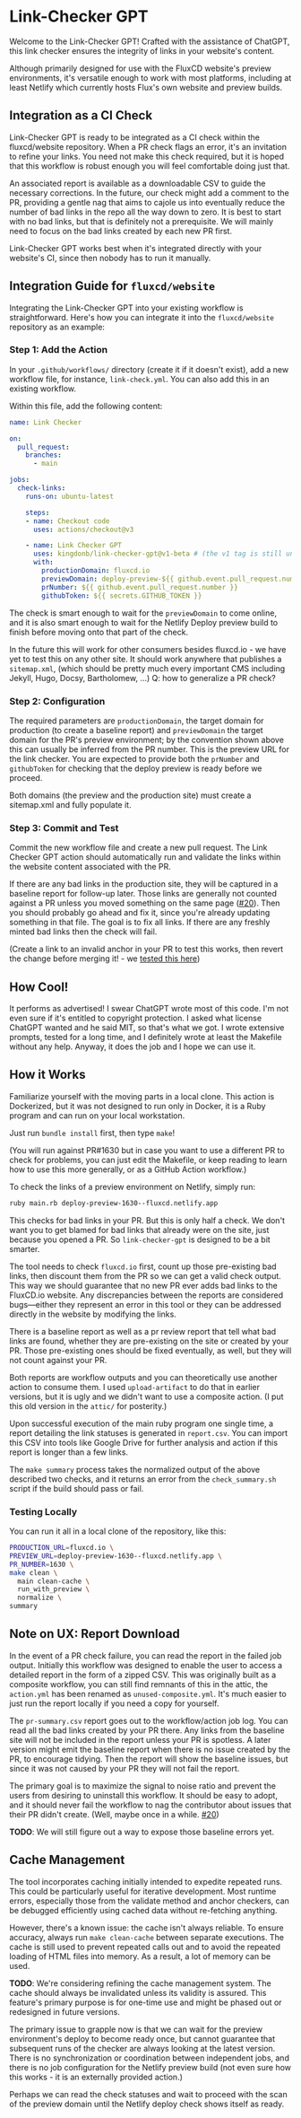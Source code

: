 # Link-Checker GPT

Welcome to the Link-Checker GPT! Crafted with the assistance of ChatGPT, this link checker ensures the integrity of links in your website's content.

Although primarily designed for use with the FluxCD website's preview environments, it's versatile enough to work with most platforms, including at least Netlify which currently hosts Flux's own website and preview builds.

## Integration as a CI Check

Link-Checker GPT is ready to be integrated as a CI check within the fluxcd/website repository. When a PR check flags an error, it's an invitation to refine your links. You need not make this check required, but it is hoped that this workflow is robust enough you will feel comfortable doing just that.

An associated report is available as a downloadable CSV to guide the necessary corrections. In the future, our check might add a comment to the PR, providing a gentle nag that aims to cajole us into eventually reduce the number of bad links in the repo all the way down to zero. It is best to start with no bad links, but that is definitely not a prerequisite. We will mainly need to focus on the bad links created by each new PR first.

Link-Checker GPT works best when it's integrated directly with your website's CI, since then nobody has to run it manually.

## Integration Guide for `fluxcd/website`

Integrating the Link-Checker GPT into your existing workflow is straightforward. Here's how you can integrate it into the `fluxcd/website` repository as an example:

### Step 1: Add the Action

In your `.github/workflows/` directory (create it if it doesn't exist), add a new workflow file, for instance, `link-check.yml`. You can also add this in an existing workflow.

Within this file, add the following content:

```yaml
name: Link Checker

on:
  pull_request:
    branches:
      - main

jobs:
  check-links:
    runs-on: ubuntu-latest

    steps:
    - name: Checkout code
      uses: actions/checkout@v3

    - name: Link Checker GPT
      uses: kingdonb/link-checker-gpt@v1-beta # (the v1 tag is still unreleased, we need to test)
      with:
        productionDomain: fluxcd.io
        previewDomain: deploy-preview-${{ github.event.pull_request.number }}--fluxcd.netlify.app
        prNumber: ${{ github.event.pull_request.number }}
        githubToken: ${{ secrets.GITHUB_TOKEN }}
```

The check is smart enough to wait for the `previewDomain` to come online, and it is also smart enough to wait for the Netlify Deploy preview build to finish before moving onto that part of the check.

In the future this will work for other consumers besides fluxcd.io - we have yet to test this on any other site. It should work anywhere that publishes a `sitemap.xml`, (which should be pretty much every important CMS including Jekyll, Hugo, Docsy, Bartholomew, ...) Q: how to generalize a PR check?

### Step 2: Configuration

The required parameters are `productionDomain`, the target domain for production (to create a baseline report) and `previewDomain` the target domain for the PR's preview environment; by the convention shown above this can usually be inferred from the PR number. This is the preview URL for the link checker. You are expected to provide both the `prNumber` and `githubToken` for checking that the deploy preview is ready before we proceed.

Both domains (the preview and the production site) must create a sitemap.xml and fully populate it.

### Step 3: Commit and Test

Commit the new workflow file and create a new pull request. The Link Checker GPT action should automatically run and validate the links within the website content associated with the PR.

If there are any bad links in the production site, they will be captured in a baseline report for follow-up later. Those links are generally not counted against a PR unless you moved something on the same page ([#20][]). Then you should probably go ahead and fix it, since you're already updating something in that file. The goal is to fix all links. If there are any freshly minted bad links then the check will fail.

(Create a link to an invalid anchor in your PR to test this works, then revert the change before merging it! - we [tested this here](https://github.com/fluxcd/website/pull/1630#issuecomment-1686851800))


## How Cool!

It performs as advertised! I swear ChatGPT wrote most of this code. I'm not even sure if it's entitled to copyright protection. I asked what license ChatGPT wanted and he said MIT, so that's what we got. I wrote extensive prompts, tested for a long time, and I definitely wrote at least the Makefile without any help. Anyway, it does the job and I hope we can use it.

## How it Works

Familiarize yourself with the moving parts in a local clone. This action is Dockerized, but it was not designed to run only in Docker, it is a Ruby program and can run on your local workstation.

Just run `bundle install` first, then type `make`!

(You will run against PR#1630 but in case you want to use a different PR to check for problems, you can just edit the Makefile, or keep reading to learn how to use this more generally, or as a GitHub Action workflow.)

To check the links of a preview environment on Netlify, simply run:

```bash
ruby main.rb deploy-preview-1630--fluxcd.netlify.app
```

This checks for bad links in your PR. But this is only half a check. We don't want you to get blamed for bad links that already were on the site, just because you opened a PR. So `link-checker-gpt` is designed to be a bit smarter.

The tool needs to check `fluxcd.io` first, count up those pre-existing bad links, then discount them from the PR so we can get a valid check output. This way we should guarantee that no new PR ever adds bad links to the FluxCD.io website. Any discrepancies between the reports are considered bugs—either they represent an error in this tool or they can be addressed directly in the website by modifying the links.

There is a baseline report as well as a pr review report that tell what bad links are found, whether they are pre-existing on the site or created by your PR. Those pre-existing ones should be fixed eventually, as well, but they will not count against your PR.

Both reports are workflow outputs and you can theoretically use another action to consume them. I used `upload-artifact` to do that in earlier versions, but it is ugly and we didn't want to use a composite action. (I put this old version in the `attic/` for posterity.)

Upon successful execution of the main ruby program one single time, a report detailing the link statuses is generated in `report.csv`. You can import this CSV into tools like Google Drive for further analysis and action if this report is longer than a few links.

The `make summary` process takes the normalized output of the above described two checks, and it returns an error from the `check_summary.sh` script if the build should pass or fail.

### Testing Locally

You can run it all in a local clone of the repository, like this:

```bash
PRODUCTION_URL=fluxcd.io \
PREVIEW_URL=deploy-preview-1630--fluxcd.netlify.app \
PR_NUMBER=1630 \
make clean \
  main clean-cache \
  run_with_preview \
  normalize \
summary
```

## Note on UX: Report Download

In the event of a PR check failure, you can read the report in the failed job output. Initially this workflow was designed to enable the user to access a detailed report in the form of a zipped CSV. This was originally built as a composite workflow, you can still find remnants of this in the attic, the `action.yml` has been renamed as `unused-composite.yml`. It's much easier to just run the report locally if you need a copy for yourself.

The `pr-summary.csv` report goes out to the workflow/action job log. You can read all the bad links created by your PR there. Any links from the baseline site will not be included in the report unless your PR is spotless. A later version might emit the baseline report when there is no issue created by the PR, to encourage tidying. Then the report will show the baseline issues, but since it was not caused by your PR they will not fail the report.

The primary goal is to maximize the signal to noise ratio and prevent the users from desiring to uninstall this workflow. It should be easy to adopt, and it should never fail the workflow to nag the contributor about issues that their PR didn't create. (Well, maybe once in a while. [#20][])

**TODO**: We will still figure out a way to expose those baseline errors yet.

## Cache Management

The tool incorporates caching initially intended to expedite repeated runs. This could be particularly useful for iterative development. Most runtime errors, especially those from the validate method and anchor checkers, can be debugged efficiently using cached data without re-fetching anything.

However, there's a known issue: the cache isn't always reliable. To ensure accuracy, always run `make clean-cache` between separate executions. The cache is still used to prevent repeated calls out and to avoid the repeated loading of HTML files into memory. As a result, a lot of memory can be used.

**TODO**: We're considering refining the cache management system. The cache should always be invalidated unless its validity is assured. This feature's primary purpose is for one-time use and might be phased out or redesigned in future versions.

The primary issue to grapple now is that we can wait for the preview environment's deploy to become ready once, but cannot guarantee that subsequent runs of the checker are always looking at the latest version. There is no synchronization or coordination between independent jobs, and there is no job configuration for the Netlify preview build (not even sure how this works - it is an externally provided action.)

Perhaps we can read the check statuses and wait to proceed with the scan of the preview domain until the Netlify deploy check shows itself as ready.

[#20]: https://github.com/kingdonb/link-checker-gpt/issues/20
